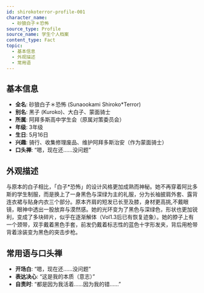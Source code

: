 ```yaml
---
id: shirokoterror-profile-001
character_name:
  - 砂狼白子＊恐怖
source_type: Profile
source_name: 学生个人档案
content_type: Fact
topic:
  - 基本信息
  - 外观描述
  - 常用语
---
```

## 基本信息
*   **全名**: 砂狼白子＊恐怖 (Sunaookami Shiroko*Terror)
*   **别名**: 黑子 (Kuroko)、大白子、蒙面骑士
*   **所属**: 阿拜多斯高中学生会（原属对策委员会）
*   **年级**: 3年级
*   **生日**: 5月16日
*   **兴趣**: 骑行、收集修理废品、维护阿拜多斯治安（作为蒙面骑士）
*   **口头禅**: “嗯，现在还……没问题”

## 外观描述
与原本的白子相比，「白子*恐怖」的设计风格更加成熟而神秘。她不再穿着阿比多斯的学生制服，而是换上了一身黑色与深绿为主的礼服，分为长袖披肩外套、露背连衣裙与贴身内衣三个部分。原本齐肩的短发已长至及膝，身材更高挑,不戴眼镜，眼神中透出一股放弃与漠然感。她的光环变为了黑色与深绿色，形状也更加锐利，变成了多块碎片，似乎在逐渐解体（Vol1.3后已有恢复迹象）。她的脖子上有一个颈带，双手戴着黑色手套，前发仍戴着标志性的蓝色十字形发夹，背后用枪带背着涂装变为黑色的突击步枪。

## 常用语与口头禅
*   **开场白**: “嗯，现在还……没问题”
*   **表达决心**: “这是我的本质（意志）”
*   **自责时**: “都是因为我活着……因为我的错……”